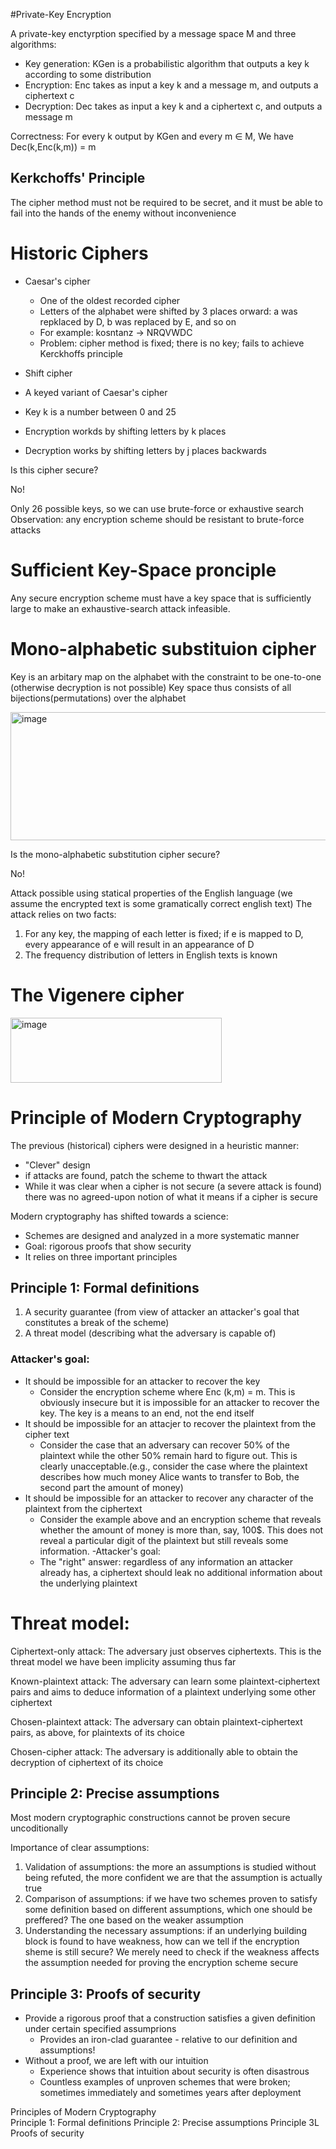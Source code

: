 
#Private-Key Encryption

A private-key enctyrption specified by a message space M and three algorithms:

- Key generation: KGen is a probabilistic algorithm that outputs a key k according to some distribution
- Encryption: Enc takes as input a key k and a message m, and outputs a ciphertext c
- Decryption: Dec takes as input a key k and a ciphertext c, and outputs a message m

Correctness: For every k output by KGen and every m ∈ M, We have Dec(k,Enc(k,m)) = m

## Kerkchoffs' Principle

The cipher method must not be required to be secret, and it must be able to fail into the hands of the enemy without inconvenience

# Historic Ciphers

- Caesar's cipher
  - One of the oldest recorded cipher
  - Letters of the alphabet were shifted by 3 places orward: a was repklaced by D, b was replaced by E, and so on
  - For example: kosntanz -> NRQVWDC
  - Problem: cipher method is fixed; there is no key; fails to achieve Kerckhoffs principle

- Shift cipher
- A keyed variant of Caesar's cipher
- Key k is a number between 0 and 25
- Encryption workds by shifting letters by k places
- Decryption works by shifting letters by j places backwards

Is this cipher secure?

No!

Only 26 possible keys, so we can use brute-force or exhaustive search
Observation: any encryption scheme should be resistant to brute-force attacks

# Sufficient Key-Space pronciple
Any secure encryption scheme must have a key space that is sufficiently large to make an exhaustive-search attack infeasible.

# Mono-alphabetic substituion cipher
Key is an arbitary map on the alphabet with the constraint to be one-to-one (otherwise decryption is not possible)
Key space thus consists of all bijections(permutations) over the alphabet

<img width="777" height="205" alt="image" src="https://github.com/user-attachments/assets/2688725e-fc49-4afc-8060-41935a0aa965" />

Is the mono-alphabetic substitution cipher secure?

No!

Attack possible using statical properties of the English language (we assume the encrypted text is some gramatically correct english text)
The attack relies on two facts:

1. For any key, the mapping of each letter is fixed; if e is mapped to D, every appearance of e will result in an appearance of D
2. The frequency distribution of letters in English texts is known

# The Vigenere cipher

<img width="338" height="104" alt="image" src="https://github.com/user-attachments/assets/850af505-b25c-4a07-a720-036b6beb0611" />


# Principle of Modern Cryptography

The previous (historical) ciphers were designed in a heuristic manner:
- "Clever" design
- if attacks are found, patch the scheme to thwart the attack
- While it was clear when a cipher is not secure (a severe attack is found) there was no agreed-upon notion of what it means if a cipher is secure

Modern cryptography has shifted towards a science:

- Schemes are designed and analyzed in a more systematic manner
- Goal: rigorous proofs that show security
- It relies on three important principles

## Principle 1: Formal definitions

1. A security guarantee (from view of attacker an attacker's goal that constitutes a break of the scheme)
2. A threat model (describing what the adversary is capable of)

### Attacker's goal:

- It should be impossible for an attacker to recover the key
  - Consider the encryption scheme where Enc (k,m) = m. This is obviously insecure but it is impossible for an attacker to recover the key. The key is a means to an end, not the end itself
- It should be impossible for an attacjer to recover the plaintext from the cipher text
  - Consider the case that an adversary can recover 50% of the plaintext while the other 50% remain hard to figure out. This is clearly unacceptable.(e.g., consider the case where the plaintext describes how much money Alice wants to transfer to Bob, the second part the amount of money)
- It should be impossible for an attacker to recover any character of the plaintext from the ciphertext
  - Consider the example above and an encryption scheme that reveals whether the amount of money is more than, say, 100$. This does not reveal a particular digit of the plaintext but still reveals some information.
-Attacker's goal:
  - The "right" answer: regardless of any information an attacker already has, a ciphertext should leak no additional information about the underlying plaintext

# Threat model:

Ciphertext-only attack: The adversary just observes ciphertexts. This is the threat model we have been implicity assuming thus far

Known-plaintext attack: The adversary can learn some plaintext-ciphertext pairs and aims to deduce information of a plaintext underlying some other ciphertext

Chosen-plaintext attack: The adversary can obtain plaintext-ciphertext pairs, as above, for plaintexts of its choice

Chosen-cipher attack: The adversary is additionally able to obtain the decryption of ciphertext of its choice

## Principle 2: Precise assumptions

Most modern cryptographic constructions cannot be proven secure uncoditionally

Importance of clear  assumptions:

1. Validation of assumptions: the more an assumptions is studied without being refuted, the more confident we are that the assumption is actually true
2. Comparison of assumptions: if we have two schemes proven to satisfy some definition based on different assumptions, which one should be preffered? The one based on the weaker assumption
3. Understanding the necessary assumptions: if an underlying building block is found to have weakness, how can we tell if the encryption sheme is still secure? We merely need to check if the weakness affects the assumption needed for proving the encryption scheme secure

## Principle 3: Proofs of security

- Provide a rigorous proof that a construction satisfies a given definition under certain specified assumprions
  - Provides an iron-clad guarantee - relative to our definition and assumptions!
- Without a proof, we are left with our intuition
  - Experience shows that intuition about security is often disastrous
  - Countless examples of unproven schemes that were broken; sometimes immediately and sometimes years after deployment

Principles of Modern Cryptography \
Principle 1: Formal definitions
Principle 2: Precise assumptions
Principle 3L Proofs of security
